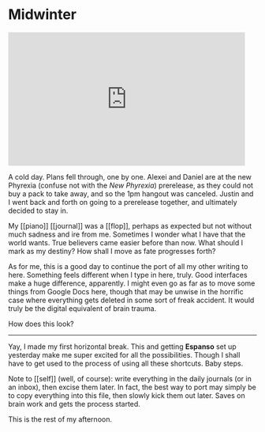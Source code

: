 
# Midwinter

<iframe width="480" height="270" src="https://www.youtube.com/embed/Xs3NP4RdW30" title="Ten Minutes and Seven Seconds" frameborder="0" allow="accelerometer; autoplay; clipboard-write; encrypted-media; gyroscope; picture-in-picture; web-share" allowfullscreen></iframe>

A cold day. Plans fell through, one by one. Alexei and Daniel are at the new Phyrexia (confuse not with the *New Phyrexia*) prerelease, as they could not buy a pack to take away, and so the 1pm hangout was canceled. Justin and I went back and forth on going to a prerelease together, and ultimately decided to stay in.

My [[piano]] [[journal]] was a [[flop]], perhaps as expected but not without much sadness and ire from me. Sometimes I wonder what I have that the world wants. True believers came easier before than now. What should I mark as my destiny? How shall I move as fate progresses forth?

As for me, this is a good day to continue the port of all my other writing to here. Something feels different when I type in here, truly. Good interfaces make a huge difference, apparently. I might even go as far as to move some things from Google Docs here, though that may be unwise in the horrific case where everything gets deleted in some sort of freak accident. It would truly be the digital equivalent of brain trauma.

How does this look?
- - -
Yay, I made my first horizontal break. This and getting **Espanso** set up yesterday make me super excited for all the possibilities. Though I shall have to get used to the process of using all these shortcuts. Baby steps.

Note to [[self]] (well, of course): write everything in the daily journals (or in an inbox), then excise them later. In fact, the best way to port may simply be to copy everything into this file, then slowly kick them out later. Saves on brain work and gets the process started.

This is the rest of my afternoon.